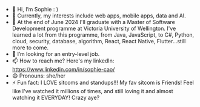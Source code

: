 - 👋 Hi, I’m Sophie : )
- 👀 Currently, my interests include web apps, mobile apps, data and AI.
- 🌱 At the end of June 2024 I'll graduate with a Master of Software Development programme at Victoria University of Wellington. I've learned a lot from this programme, from Java, JavaScript, to C#, Python, cloud, security, database, algorithm, React, React Native, Flutter...still more to come.  
- 💞️ I’m looking for an entry-level job.
- 📫 How to reach me? Here's my linkedIn: https://www.linkedin.com/in/sophie-cao/
- 😄 Pronouns: she/her
- ⚡ Fun fact: I LOVE sitcoms and standups!!! My fav sitcom is Friends! Feel like I've watched it millions of times, and still loving it and almost watching it EVERYDAY! Crazy aye? 
<!---
Sophie-coffee-addict/Sophie-coffee-addict is a ✨ special ✨ repository because its `README.md` (this file) appears on your GitHub profile.
You can click the Preview link to take a look at your changes.
--->
